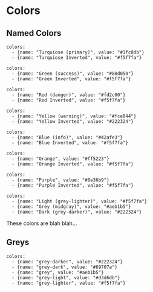 # Colors


## Named Colors
```color-palette|span-2
colors:
  - {name: "Turquiose (primary)", value: "#1fc8db"}
  - {name: "Turquiose Inverted", value: "#f5f7fa"}
```

```color-palette|span-2
colors:
  - {name: "Green (success)", value: "#80d050"}
  - {name: "Green Inverted", value: "#f5f7fa"}
```

```color-palette|span-2
colors:
  - {name: "Red (danger)", value: "#fd2c00"}
  - {name: "Red Inverted", value: "#f5f7fa"}
```

```color-palette|span-2
colors:
  - {name: "Yellow (warning)", value: "#fce844"}
  - {name: "Yellow Inverted", value: "#222324"}
```

```color-palette|span-2
colors:
  - {name: "Blue (info)", value: "#42afe3"}
  - {name: "Blue Inverted", value: "#f5f7fa"}
```

```color-palette|span-1
colors:
  - {name: "Orange", value: "#ff5223"}
  - {name: "Orange Inverted", value: "#f5f7fa"}
```

```color-palette|span-1
colors:
  - {name: "Purple", value: "#8e36b9"}
  - {name: "Purple Inverted", value: "#f5f7fa"}
```

```color-palette|span-6
colors:
  - {name: "Light (grey-lighter)", value: "#f5f7fa"}
  - {name: "Grey (midgray)", value: "#aeb1b5"}
  - {name: "Dark (grey-darker)", value: "#222324"}
```

These colors are blah blah...

## Greys

```color-palette
colors:
  - {name: "grey-darker", value: "#222324"}
  - {name: "grey-dark", value: "#69707a"}
  - {name: "grey", value: "#aeb1b5"}
  - {name: "grey-light", value: "#d3d6db"}
  - {name: "grey-lighter", value: "#f5f7fa"}
```
